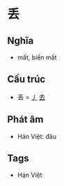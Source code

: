 # 丢

## Nghĩa

* mất, biến mất

## Cấu trúc
* 丢 = [丿](丿.md) [去](去.md)

## Phát âm

* Hán Việt: đâu

## Tags
* Hán Việt

<script>window.HANZI_FIELD='丢';</script>
